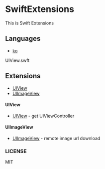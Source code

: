 # SwiftExtensions
This is Swift Extensions

## Languages
- [ko](README.ko.md)

UIView.swft
## Extensions
- [UIView](#UIView)
- [UIImageView](#UIImageView)

#### UIView
- [UIView](UIView.swift) - get UIViewController


#### UIImageView
- [UIImageView](UIVImageView.swift) - remote image url download


### LICENSE

MIT
